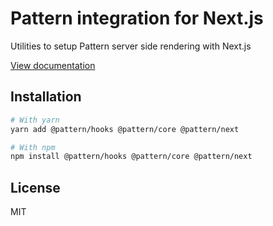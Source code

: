 # Pattern integration for Next.js

Utilities to setup Pattern server side rendering with Next.js

[View documentation](https://pattern-ui.design/)

## Installation

```sh
# With yarn
yarn add @pattern/hooks @pattern/core @pattern/next

# With npm
npm install @pattern/hooks @pattern/core @pattern/next
```

## License

MIT
